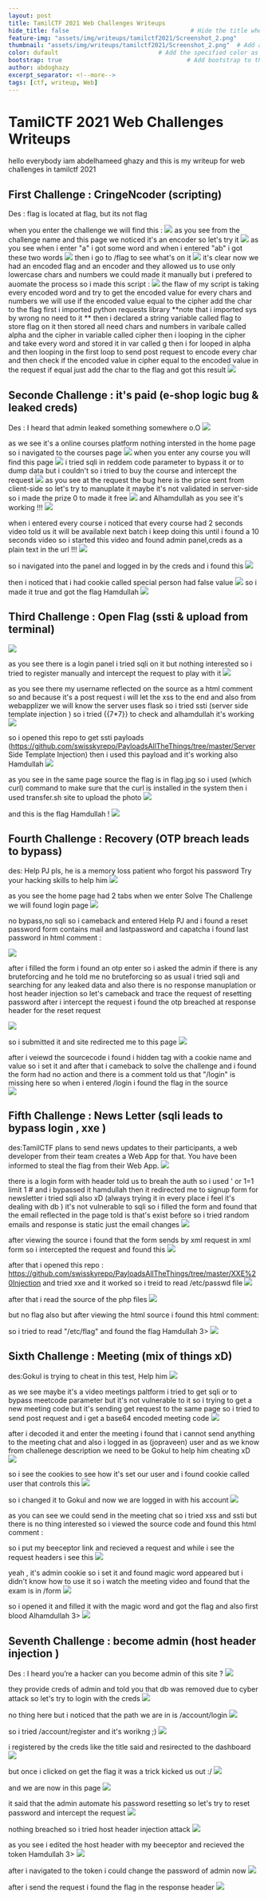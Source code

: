 ```yaml
---
layout: post
title: TamilCTF 2021 Web Challenges Writeups                               # Title of the page
hide_title: false                                  # Hide the title when displaying the post, but shown in lists of posts
feature-img: "assets/img/writeups/tamilctf2021/Screenshot_2.png"              # Add a feature-image to the post
thumbnail: "assets/img/writeups/tamilctf2021/Screenshot_2.png"  # Add a thumbnail image on blog view
color: dufault                            # Add the specified color as feature image, and change link colors in post
bootstrap: true                                   # Add bootstrap to the page
author: abdoghazy
excerpt_separator: <!--more-->
tags: [ctf, writeup, Web]
---
```

<h1>TamilCTF 2021 Web Challenges Writeups </h1>  
 <!--more-->


hello everybody iam abdelhameed ghazy and this is my writeup for web challenges in tamilctf 2021 


<h2>First Challenge : CringeNcoder (scripting)</h2>
Des : flag is located at flag, but its not flag

when you enter the challenge we will find this :
<img src="https://github.com/0xL4ugh/0xl4ugh.github.io/raw/main/assets/img/writeups/tamilctf2021/Screenshot_2.png" />
as you see from the challenge name and this page we noticed it's an encoder so let's try it 
<img src="https://github.com/0xL4ugh/0xl4ugh.github.io/raw/main/assets/img/writeups/tamilctf2021/Screenshot_4.png" />
as you see when i enter "a" i got some word and when i entered "ab" i got these two words 
<img src="https://github.com/0xL4ugh/0xl4ugh.github.io/raw/main/assets/img/writeups/tamilctf2021/Screenshot_5.png" />
then i go to /flag to see what's on it 
<img src="https://github.com/0xL4ugh/0xl4ugh.github.io/raw/main/assets/img/writeups/tamilctf2021/Screenshot_3.png" />
it's clear now we had an encoded flag and an encoder and they allowed us to use only lowercase chars and numbers 
we could made it manually but i prefered to auomate the process
so i made this script : 
<img src="https://github.com/0xL4ugh/0xl4ugh.github.io/raw/main/assets/img/writeups/tamilctf2021/Screenshot_63.png" />
the flaw of my script is taking every encoded word and try to get the encoded value for every chars and numbers we will use if the encoded value equal to the cipher add the char to the flag
first i imported python requests library 
**note that i imported sys by wrong no need to it **
then i declared a string variable called flag to store flag on it 
then stored all need chars and numbers in varibale called alpha
and the cipher in variable called cipher
then i looping in the cipher and take every word and stored it in var called g then i for looped in alpha and then looping in the first loop to send post request to encode every char
and then check if the encoded value in cipher equal to the encoded value in the request if equal just add the char to the flag  and got this result
<img src="https://github.com/0xL4ugh/0xl4ugh.github.io/raw/main/assets/img/writeups/tamilctf2021/Screenshot_16.png" />

<h2>Seconde Challenge : it's paid (e-shop logic bug & leaked creds)</h2>
Des : I heard that admin leaked something somewhere o.O

<img src="https://github.com/0xL4ugh/0xl4ugh.github.io/raw/main/assets/img/writeups/tamilctf2021/Screenshot_6.png" />

as we see it's a online courses platform nothing intersted in the home page so i navigated to the courses page 
<img src="https://github.com/0xL4ugh/0xl4ugh.github.io/raw/main/assets/img/writeups/tamilctf2021/Screenshot_7.png" />
when you enter any course you will find this page
<img src="https://github.com/0xL4ugh/0xl4ugh.github.io/raw/main/assets/img/writeups/tamilctf2021/Screenshot_8.png" />
i tried sqli in reddem code parameter to bypass it or to dump data but i couldn't
so i tried to buy the course and intercept the request 
<img src="https://github.com/0xL4ugh/0xl4ugh.github.io/raw/main/assets/img/writeups/tamilctf2021/Screenshot_9.png" />
as you see at the request the bug here is the price sent from client-side so let's try to manuplate it maybe it's not validated in server-side so i made the prize 0 to made it free
<img src="https://github.com/0xL4ugh/0xl4ugh.github.io/raw/main/assets/img/writeups/tamilctf2021/Screenshot_10.png" />
and Alhamdullah as you see it's working !!!
<img src="https://github.com/0xL4ugh/0xl4ugh.github.io/raw/main/assets/img/writeups/tamilctf2021/Screenshot_11.png" />

when i entered every course i noticed that every course had 2 seconds video told us it will be available next batch i keep doing this until i found a 10 seconds video so i started this video and found admin panel,creds as a plain text in the url !!!
<img src="https://github.com/0xL4ugh/0xl4ugh.github.io/raw/main/assets/img/writeups/tamilctf2021/Screenshot_12.png" />

so i navigated into the panel and logged in by the creds and i found this 
<img src="https://github.com/0xL4ugh/0xl4ugh.github.io/raw/main/assets/img/writeups/tamilctf2021/Screenshot_13.png" />

then i noticed that i had cookie called special person had false value
<img src="https://github.com/0xL4ugh/0xl4ugh.github.io/raw/main/assets/img/writeups/tamilctf2021/Screenshot_14.png" />
so i made it true and got the flag Hamdullah
<img src="https://github.com/0xL4ugh/0xl4ugh.github.io/raw/main/assets/img/writeups/tamilctf2021/Screenshot_15.png" />



<h2>Third Challenge : Open Flag (ssti & upload from terminal)</h2>

<img src="https://github.com/0xL4ugh/0xl4ugh.github.io/raw/main/assets/img/writeups/tamilctf2021/Screenshot_17.png" />


as you see there is a login panel i tried sqli on it but nothing interested 
so i tried to register manually and intercept the request to play with it 
<img src="https://github.com/0xL4ugh/0xl4ugh.github.io/raw/main/assets/img/writeups/tamilctf2021/Screenshot_19.png" />

as you see there my username reflected on the source as a html comment so and because it's a post request i will let the xss to the end and also from webapplizer we will know the server uses flask so i tried ssti (server side template injection ) so i tried {{7*7}} to check and alhamdullah it's working 
<img src="https://github.com/0xL4ugh/0xl4ugh.github.io/raw/main/assets/img/writeups/tamilctf2021/Screenshot_20.png" />

so i opened this repo to get ssti payloads 
(https://github.com/swisskyrepo/PayloadsAllTheThings/tree/master/Server Side Template Injection)
then i used this payload and it's working also Hamdullah 
<img src="https://github.com/0xL4ugh/0xl4ugh.github.io/raw/main/assets/img/writeups/tamilctf2021/Screenshot_21.png" />


as you see in the same page source the flag is in flag.jpg so i used (which curl)
command to make sure that the curl is installed in the system then i used 
transfer.sh site to upload the photo 
<img src="https://github.com/0xL4ugh/0xl4ugh.github.io/raw/main/assets/img/writeups/tamilctf2021/Screenshot_22.png" />


and this is the flag Hamdullah ! 
<img src="https://github.com/0xL4ugh/0xl4ugh.github.io/raw/main/assets/img/writeups/tamilctf2021/Screenshot_24.png" />



<h2>Fourth Challenge : Recovery (OTP breach leads to bypass)</h2>
des: Help PJ pls, he is a memory loss patient who forgot his password Try your hacking skills to help him

<img src="https://github.com/0xL4ugh/0xl4ugh.github.io/raw/main/assets/img/writeups/tamilctf2021/Screenshot_25.png" />


as you see the home page had 2 tabs 
when we enter Solve The Challenge we will found login page
<img src="https://github.com/0xL4ugh/0xl4ugh.github.io/raw/main/assets/img/writeups/tamilctf2021/Screenshot_32.png" />

no bypass,no sqli so i cameback and entered Help PJ 
and i found a reset password form contains mail and lastpassword and capatcha i found last password in html comment :
<!-- i think it's tamilctf123 -->
<img src="https://github.com/0xL4ugh/0xl4ugh.github.io/raw/main/assets/img/writeups/tamilctf2021/Screenshot_27.png" />

after i filled the form i found an otp enter so i asked the admin if there is any bruteforcing and he told me no bruteforcing 
so as usual i tried sqli and searching for any leaked data 
and also there is no response manuplation or host header injection so let's cameback and trace the request of resetting password after i intercept the request i found the otp breached at response header for the reset request 

<img src="https://github.com/0xL4ugh/0xl4ugh.github.io/raw/main/assets/img/writeups/tamilctf2021/Screenshot_29.png" />

so i submitted it and site redirected me to this page 
<img src="https://github.com/0xL4ugh/0xl4ugh.github.io/raw/main/assets/img/writeups/tamilctf2021/Screenshot_30.png" />

after i veiewd the sourcecode i found i hidden tag with a cookie name and value so i set it and after that i cameback to solve the challenge and i found the form had no action and there is a comment told us that "/login" is missing here so when i entered /login i found the flag in the source  
<img src="https://github.com/0xL4ugh/0xl4ugh.github.io/raw/main/assets/img/writeups/tamilctf2021/Screenshot_33.png" />


<h2>Fifth Challenge : News Letter (sqli leads to bypass login , xxe )</h2>
des:TamilCTF plans to send news updates to their participants, a web developer from their team creates a Web App for that. You have been informed to steal the flag from their Web App.

<img src="https://github.com/0xL4ugh/0xl4ugh.github.io/raw/main/assets/img/writeups/tamilctf2021/Screenshot_34.png" />


there is a login form with header told us to breah the auth
so i used 
' or 1=1 limit 1 #
and i bypassed it hamdullah 
then it redirected me to signup form for newsletter 
i tried sqli also xD (always trying it in every place i feel it's dealing with db ) it's not vulnerable to sqli so i filled the form and found that the email reflected in the page told is that's exist before so i tried random emails and response is static just the email changes 
<img src="https://github.com/0xL4ugh/0xl4ugh.github.io/raw/main/assets/img/writeups/tamilctf2021/Screenshot_35.png" />

after viewing the source i found that the form sends by xml request in xml form so i intercepted the request and found this 
<img src="https://github.com/0xL4ugh/0xl4ugh.github.io/raw/main/assets/img/writeups/tamilctf2021/Screenshot_36.png" />

after that i opened this repo :
https://github.com/swisskyrepo/PayloadsAllTheThings/tree/master/XXE%20Injection
and tried xxe and it worked so i treid to read /etc/passwd file 
<img src="https://github.com/0xL4ugh/0xl4ugh.github.io/raw/main/assets/img/writeups/tamilctf2021/Screenshot_37.png" />

after that i read the source of the php files
<img src="https://github.com/0xL4ugh/0xl4ugh.github.io/raw/main/assets/img/writeups/tamilctf2021/Screenshot_38.png" />

but no flag also 
but after viewing the html source i found this html comment:
<!--Your "flag" is in the directory which stores configuration files-->
so i tried to read "/etc/flag"
and found the flag Hamdullah 3>
<img src="https://github.com/0xL4ugh/0xl4ugh.github.io/raw/main/assets/img/writeups/tamilctf2021/Screenshot_39.png" />


<h2>Sixth Challenge : Meeting (mix of things xD)</h2>
des:Gokul is trying to cheat in this test, Help him

<img src="https://github.com/0xL4ugh/0xl4ugh.github.io/raw/main/assets/img/writeups/tamilctf2021/Screenshot_40.png" />


as we see maybe it's a video meetings paltform 
i tried to get sqli or to bypass meetcode parameter but it's not vulnerable to it so i trying to get a new meeting code but it's sending get request to the same page so i tried to send post request and i get a base64 encoded meeting code 
<img src="https://github.com/0xL4ugh/0xl4ugh.github.io/raw/main/assets/img/writeups/tamilctf2021/Screenshot_40.png" />

after i decoded it and enter the meeting i found that i cannot send anything to the meeting chat and also i logged in as (jopraveen) user and as we know from challenege description we need to be Gokul to help him cheating xD
<img src="https://github.com/0xL4ugh/0xl4ugh.github.io/raw/main/assets/img/writeups/tamilctf2021/Screenshot_42.png" />

so i see the cookies to see how it's set our user and i found cookie called user that controls this 
<img src="https://github.com/0xL4ugh/0xl4ugh.github.io/raw/main/assets/img/writeups/tamilctf2021/Screenshot_43.png" />

so i changed it to Gokul and now we are logged in with his account
<img src="https://github.com/0xL4ugh/0xl4ugh.github.io/raw/main/assets/img/writeups/tamilctf2021/Screenshot_44.png" />

as you can see we could send in the meeting chat 
so i tried xss and ssti but there is no thing interested 
so i viewed the source code and found this html comment :
<!-- Note: If you send a link here Exploit Everything will open it-->

so i put my beeceptor link and recieved a request 
and while i see the request headers i see this 
<img src="https://github.com/0xL4ugh/0xl4ugh.github.io/raw/main/assets/img/writeups/tamilctf2021/Screenshot_45.png" />

yeah , it's admin cookie so i set it and found magic word appeared but i didn't know how to use it
so i watch the meeting video and found that the exam is in /form 
<img src="https://github.com/0xL4ugh/0xl4ugh.github.io/raw/main/assets/img/writeups/tamilctf2021/Screenshot_47.png" />

so i opened it and filled it with the magic word and got the flag and also first blood Alhamdullah 3>
<img src="https://github.com/0xL4ugh/0xl4ugh.github.io/raw/main/assets/img/writeups/tamilctf2021/Screenshot_48.png" />

<h2>Seventh Challenge : become admin (host header injection )</h2>
Des : I heard you’re a hacker can you become admin of this site ?

<img src="https://github.com/0xL4ugh/0xl4ugh.github.io/raw/main/assets/img/writeups/tamilctf2021/Screenshot_49.png" />


they provide creds of admin and told you that db was removed due to cyber attack so let's try to login with the creds
<img src="https://github.com/0xL4ugh/0xl4ugh.github.io/raw/main/assets/img/writeups/tamilctf2021/Screenshot_51.png" />

no thing here but i noticed that the path we are in is /account/login 
<img src="https://github.com/0xL4ugh/0xl4ugh.github.io/raw/main/assets/img/writeups/tamilctf2021/Screenshot_52.png" />

so i tried /account/register and it's worikng ;)
<img src="https://github.com/0xL4ugh/0xl4ugh.github.io/raw/main/assets/img/writeups/tamilctf2021/Screenshot_53.png" />

i registered by the creds like the title said and resirected to the dashboard 
<img src="https://github.com/0xL4ugh/0xl4ugh.github.io/raw/main/assets/img/writeups/tamilctf2021/Screenshot_54.png" />

but once i clicked on get the flag it was a trick kicked us out :/
<img src="https://github.com/0xL4ugh/0xl4ugh.github.io/raw/main/assets/img/writeups/tamilctf2021/Screenshot_55.png" />

and we are now in this page 
<img src="https://github.com/0xL4ugh/0xl4ugh.github.io/raw/main/assets/img/writeups/tamilctf2021/Screenshot_56.png" />

it said that the admin automate his password resetting so let's try to reset password and intercept the request 
<img src="https://github.com/0xL4ugh/0xl4ugh.github.io/raw/main/assets/img/writeups/tamilctf2021/Screenshot_57.png" />

nothing breached so i tried host header injection attack 
<img src="https://github.com/0xL4ugh/0xl4ugh.github.io/raw/main/assets/img/writeups/tamilctf2021/Screenshot_59.png" />

as you see i edited the host header with my beeceptor and recieved the token Hamdullah 3>
<img src="https://github.com/0xL4ugh/0xl4ugh.github.io/raw/main/assets/img/writeups/tamilctf2021/Screenshot_58.png" />

after i navigated to the token i could change the password of admin now
<img src="https://github.com/0xL4ugh/0xl4ugh.github.io/raw/main/assets/img/writeups/tamilctf2021/Screenshot_60.png" />

after i send the request i found the flag in the response header 
<img src="https://github.com/0xL4ugh/0xl4ugh.github.io/raw/main/assets/img/writeups/tamilctf2021/Screenshot_61.png" />


